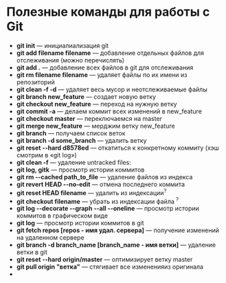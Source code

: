 # <h1>Полезные команды для работы с Git</h1>

<ul>
	<li><b>git init</b> — инициалиализация git</li>
	<li><b>git add filename filename</b> — добавление отдельных файлов для отслеживания (можно перечислять)</li>
	<li><b>git add .</b> — добавление всех файлов в git для отслеживания</li> 
	<li><b>git rm filename filename</b> — удаляет файлы по их имени из репозиторий</li>
	<li><b>git clean -f -d</b> — удаляет весь мусор и неотслеживаемые файлы</li>
	<li><b>git branch new_feature</b> — создает новую ветку</li>
	<li><b>git checkout new_feature</b> — переход на нужную ветку</li>
	<li><b>git commit -a</b> — делаем коммит всех изменений в new_feature</li>
	<li><b>git checkout master</b> — переключаемся на master</li>
	<li><b>git merge new_feature</b> — мерджим ветку new_feature</li>
	<li><b>git branch</b> — получаем список веток</li>
	<li><b>git branch -d some_branch</b> — удалить ветку</li>
	<li><b>git reset --hard d8578ed</b> — откатиться к конкретному коммиту (хэш смотрим в «git log»)</li>
	<li><b>git clean -f</b> — удаление untracked files:</li>
	<li><b>git log, gitk</b> — просмотр истории коммитов</li>
	<li><b>git rm --cached path_to_file</b> — удаление файлов из индекса</li>
	<li><b>git revert HEAD --no-edit</b> — отмена последнего коммита</li>
	<li><b>git reset HEAD filename</b> — удалить из индексации<sup>?<sup></li>
	<li><b>git checkout filename</b> — убрать из индексации файла <sup>?<sup></li>
	<li><b>git log --decorate --graph --all --oneline</b> — просмотр истории коммитов в графическом виде</li>
	<li><b>git log</b> — просмотр истории коммитов в git</li>
	<li><b>git fetch repos [repos - имя удал. сервера]</b> — получение изменений на удаленном сервере</li>
	<li><b>git branch -d branch_name [branch_name - имя ветки]</b> — удаление ветки в git</li>
	<li><b>git reset --hard origin/master</b> — оптимизирует ветку master</li>
	<li><b>git pull origin "ветка"</b> — стягивает все измененияиз оригинала<li>
</ul>


 
